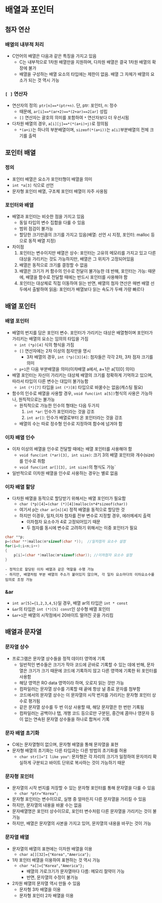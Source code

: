 # 배열과 포인터
## 첨자 연산
### 배열의 내부적 처리
- C언어의 배열은 다음과 같은 특징을 가지고 있음
	- C는 내부적으로 1차원 배열만을 지원하며, 다차원 배열은 결국 1차원 배열의 확장에 불가
	- 배열을 구성하는 배열 요소의 타입에는 제한이 없음. 배열 그 자체가 배열의 요소가 되는 것 역시 가능
	
### `[ ]` 연산자
- 연산자의 정의: `ptr[n]==*(ptr+n)`. 단, ptr: 포인터, n: 정수
	- 때문에, `ar[i]==*(ar+2)==*(2+ar)==2[ar]` 성립
	- `[]` 연산자는 괄호의 의미를 포함하여 `*` 연산자보다 더 우선시됨
- 다차원 배열의 경우, `a[i][j]==*(*(a+i)+j)`로 정의됨
	- `*(a+i)`는 하나의 부분배열이며, `sizeof(*(a+i))`는 `a[i]`부분배열의 전체 크기를 출력

## 포인터 배열
### 정의
- 포인터 배열은 요소가 포인터형이 배열을 의미
- `int *a[3]` 식으로 선언
- 문자형 포인터 배열, 구조체 포인터 배열이 자주 사용됨
 
### 포인터와 배열
- 배열과 포인터는 비슷한 점을 가지고 있음
	- 동일 타입의 변수 집합을 다룰 수 있음
	- 범위 점검이 불가능
	- 할당한 크기만큼의 크기를 가지고 있음(배열: 선언 시 지정, 포인터: malloc 등으로 동적 배열 지정)
- 차이점
	1. 포인터는 변수이지만 배열은 상수: 포인터는 고유의 메모리를 가지고 있고 다른 대상을 가리키는 것도 가능하지만, 배열은 그 위치가 고정되어있음
	2. 배열은 동적으로 크기를 결정할 수 없음
	3. 배열은 크기가 커 함수의 인수로 전달이 불가능한 데 반해, 포인터는 가능: 때문에, 배열을 함수로 전달할 때에는 반드시 포인터를 사용해야 함
	4. 포인터는 대상체로 직접 이동하여 읽는 반면, 배열의 첨자 연산은 매번 배열 선두에서 출발하여 읽음: 포인터가 배열보다 읽는 속도가 두배 가량 빠르다

## 배열 포인터
### 배열 포인터
- 배열의 번지를 담은 포인터 변수. 포인터가 가리키는 대상은 배열형이며 포인터가 가리키는 배열의 요소는 임의의 타입을 가짐
	- `int (*p)[4]` 식의 형식을 가짐
	- `[]` 연산자에는 2차 이상의 첨자만을 명시
		- 3차 배열의 경우, `int (*p)[3][4]`: 첨자들은 각각 2차, 3차 점자 크기를 의미
	- `p+1`은 다음 부분배열을 의미(이차배열 a에서, a+1은 a[1][0] 의미)
- 배열 포인터는 자신이 가리키는 대상체 배열의 크기를 정확하게 기억하고 있으며, 따라서 타입이 다른 변수는 대입이 불가능함
	- `int (*)[7]` 타입을 `int (*)[8]` 타입으로 바꿀수는 없음(캐스팅 필요)
- 함수의 인수로 배열을 사용할 경우, `void func(int a[5])`형식의 사용은 가능하나, 원칙적으로는 불가능
	- 원칙적으로 가능한 인수의 형태는 다음 두가지
		1. `int *ar`: 인수가 포인터라는 것을 강조
		2. `int ar[]`: 인수가 배열로부터 온 포인터라는 것을 강조
	- 배열의 수는 따로 정수형 인수로 지정하여 함수에 넘겨야 함

### 이차 배열 인수
- 이차 이상의 배열을 인수로 전달할 때에는 배열 포인터를 사용해야 함
	- `void func(int (*ar)[3], int size)`: 크기 3의 배열 포인터와 개수(size)를 인수로 취함
	- `void func(int ar[][3], int size)`의 형식도 가능`
- 일반적으로 이차원 배열을 인수로 사용하는 경우는 별로 없음

### 이차 배열 할당
- 다차원 배열을 동적으로 할당받기 위해서는 배열 포인터가 필요함
	- `char (*p)[4]=(char (*)[4])malloc(n*4*sizeof(char))`
	- 여기서 p는 `char ar[n][4]` 정적 배열을 동적으로 할당한 것
	- 하지만 이경우, 일차,이차 첨자를 전부 변수로 지정할 경우, 에러메세지 출력
		- 이차첨자 요소수가 4로 고정되어있기 때문
		- 두 첨자를 동시에 변수로 고려하기 위해서는 이중 포인터가 필요
```cpp
char **p;
p=(char **)malloc(n*sizeof(char *));  //일차첨자 요소수 설정
for(i=0;i<n;i++)
{
	p[i]=(char *)malloc(m*sizeof(char)); //이차첨자 요소수 설정
}
```
	- 정적으로 할당된 이차 배열과 같은 역할을 수행 가능
	- 하지만, 배열처럼 부분 배열의 주소가 붙어있지 않으며, 각 일차 요소마다의 이차요소수를 임의로 조정 가능

### &ar
- `int ar[5]={1,2,3,4,5}`일 경우, 배열 ar의 타입은 `int * const`
- `&ar`의 타입은 `int (*)[5] const`인 상수형 배열 포인터
- `&ar+1`은 배열의 시작점에서 20바이트 떨어진 곳을 가리킴

## 배열과 문자열
### 문자열 상수
- 프로그램은 문자열 상수들을 정적 데이터 영역에 기록
	- 일반적인 변수들은 크기가 작아 코드에 곧바로 기록할 수 있는 데에 반해, 문자열은 크기가 크기 때문에 코드에 기록하지 않고 다른 영역에 기록한 뒤 포인터를 사용함
	- 해당 영역은 RO data 영역이라 하며, 오로지 읽는 것만 가능
	- 컴파일러는 문자열 상수를 기록할 때 끝에 항상 널 종료 문자를 첨부함
	- 코드에서의 문자열 상수는 이 문자열의 시작 번지를 가리키는 문자형 포인터 상수로 평가됨
	- 같은 문자열 상수를 두 번 이상 사용할 때, 해당 문자열은 한 번만 기록됨
	- 컴파일러는 공백이나 탭, 개행 코드 등으로만 구분된, 중간에 콤마나 영문자 등이 없는 연속된 문자열 상수들을 하나로 합쳐서 기록

### 문자 배열 초기화
- C에는 문자열형이 없으며, 문자형 배열을 통해 문자열을 표현
- 문자형 배열의 초기화는 다른 타입과는 다른 방법의 초기화를 허용
	- `char str[]="I like you"`: 문자형은 각 자리의 크기가 일정하여 문자끼리 확실하게 구분되고 바이트 단위로 복사하는 것이 가능하기 때문

### 문자형 포인터
- 문자열의 시작 번지를 저장할 수 있는 문자형 포인터를 통해 문자열을 다룰 수 있음
	- `char *ptr="Korea";`
- 문자형 포인터는 변수이므로, 실행 중 얼마든지 다른 문자열을 가리킬 수 있음
- 하지만, 문자열의 내용을 바꿀 수는 없음
- 문자배열명은 포인터 상수이므로, 포인터 변수처럼 다른 문자열을 가리키는 것이 불가능
- 하지만, 배열은 문자열의 사본을 가지고 있어, 문자열의 내용을 바꾸는 것이 가능

### 문자열 배열
- 문자열의 배열의 표현에는 이차원 배열을 이용
	- `char a[][32]={"Korea","America"};`
- 1차 포인터 배열을 이용하여 표현하는 것 역시 가능
	- `char *a[]={"Korea","America"};`
		- 배열의 가로크기가 문자열마다 다름: 메모리 절약이 가능
		- 반면, 문자열의 수정이 불가능
- 2차원 배열의 문자열 역시 만들 수 있음
	- 문자형 3차 배열을 이용
	- 문자형 포인터 2차 배열을 이용